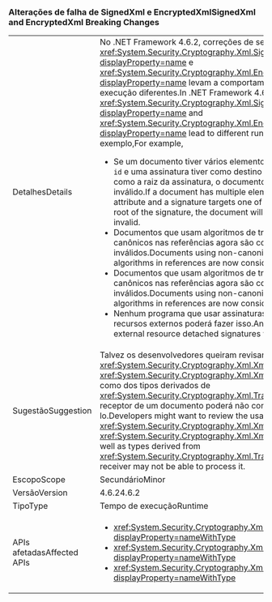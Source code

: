 ### <a name="signedxml-and-encryptedxml-breaking-changes"></a><span data-ttu-id="e9708-101">Alterações de falha de SignedXml e EncryptedXml</span><span class="sxs-lookup"><span data-stu-id="e9708-101">SignedXml and EncryptedXml Breaking Changes</span></span>

|   |   |
|---|---|
|<span data-ttu-id="e9708-102">Detalhes</span><span class="sxs-lookup"><span data-stu-id="e9708-102">Details</span></span>|<span data-ttu-id="e9708-103">No .NET Framework 4.6.2, correções de segurança em <xref:System.Security.Cryptography.Xml.SignedXml?displayProperty=name> e <xref:System.Security.Cryptography.Xml.EncryptedXml?displayProperty=name> levam a comportamentos de tempo de execução diferentes.</span><span class="sxs-lookup"><span data-stu-id="e9708-103">In .NET Framework 4.6.2, Security fixes in <xref:System.Security.Cryptography.Xml.SignedXml?displayProperty=name> and <xref:System.Security.Cryptography.Xml.EncryptedXml?displayProperty=name> lead to different run-time behaviors.</span></span> <span data-ttu-id="e9708-104">Por exemplo,</span><span class="sxs-lookup"><span data-stu-id="e9708-104">For example,</span></span><ul><li><span data-ttu-id="e9708-105">Se um documento tiver vários elementos com o mesmo atributo <code>id</code> e uma assinatura tiver como destino um desses elementos como a raiz da assinatura, o documento agora será considerado inválido.</span><span class="sxs-lookup"><span data-stu-id="e9708-105">If a document has multiple elements with the same <code>id</code> attribute and a signature targets one of those elements as the root of the signature, the document will now be considered invalid.</span></span></li><li><span data-ttu-id="e9708-106">Documentos que usam algoritmos de transformação XPath não canônicos nas referências agora são considerados inválidos.</span><span class="sxs-lookup"><span data-stu-id="e9708-106">Documents using non-canonical XPath transform algorithms in references are now considered invalid.</span></span></li><li><span data-ttu-id="e9708-107">Documentos que usam algoritmos de transformação XSLT não canônicos nas referências agora são considerados inválidos.</span><span class="sxs-lookup"><span data-stu-id="e9708-107">Documents using non-canonical XSLT transform algorithms in references are now consider invalid.</span></span></li><li><span data-ttu-id="e9708-108">Nenhum programa que usar assinaturas desanexadas de recursos externos poderá fazer isso.</span><span class="sxs-lookup"><span data-stu-id="e9708-108">Any program making use of external resource detached signatures will be unable to do so.</span></span></li></ul>|
|<span data-ttu-id="e9708-109">Sugestão</span><span class="sxs-lookup"><span data-stu-id="e9708-109">Suggestion</span></span>|<span data-ttu-id="e9708-110">Talvez os desenvolvedores queiram revisar o uso de <xref:System.Security.Cryptography.Xml.XmlDsigXsltTransform> e <xref:System.Security.Cryptography.Xml.XmlDsigXsltTransform>, bem como dos tipos derivados de <xref:System.Security.Cryptography.Xml.Transform>, uma vez que o receptor de um documento poderá não conseguir processá-lo.</span><span class="sxs-lookup"><span data-stu-id="e9708-110">Developers might want to review the usage of <xref:System.Security.Cryptography.Xml.XmlDsigXsltTransform> and <xref:System.Security.Cryptography.Xml.XmlDsigXsltTransform>, as well as types derived from <xref:System.Security.Cryptography.Xml.Transform> since a document receiver may not be able to process it.</span></span>|
|<span data-ttu-id="e9708-111">Escopo</span><span class="sxs-lookup"><span data-stu-id="e9708-111">Scope</span></span>|<span data-ttu-id="e9708-112">Secundário</span><span class="sxs-lookup"><span data-stu-id="e9708-112">Minor</span></span>|
|<span data-ttu-id="e9708-113">Versão</span><span class="sxs-lookup"><span data-stu-id="e9708-113">Version</span></span>|<span data-ttu-id="e9708-114">4.6.2</span><span class="sxs-lookup"><span data-stu-id="e9708-114">4.6.2</span></span>|
|<span data-ttu-id="e9708-115">Tipo</span><span class="sxs-lookup"><span data-stu-id="e9708-115">Type</span></span>|<span data-ttu-id="e9708-116">Tempo de execução</span><span class="sxs-lookup"><span data-stu-id="e9708-116">Runtime</span></span>|
|<span data-ttu-id="e9708-117">APIs afetadas</span><span class="sxs-lookup"><span data-stu-id="e9708-117">Affected APIs</span></span>|<ul><li><xref:System.Security.Cryptography.Xml.Transform?displayProperty=nameWithType></li><li><xref:System.Security.Cryptography.Xml.XmlDsigXPathTransform?displayProperty=nameWithType></li><li><xref:System.Security.Cryptography.Xml.XmlDsigXsltTransform?displayProperty=nameWithType></li></ul>|

